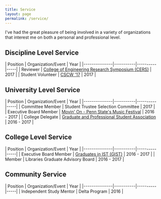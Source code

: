 ```yaml
---
title: Service
layout: page
permalink: /service/
---
```


I've had the great pleasure of being involved in a variety of organizations that interest me on both a personal and professional level.

## Discipline Level Service

| Position | Organization/Event | Year |
|---------------|-----------|----------|-----|
| Reviewer | [College of Engineering Research Symposium (CERS)](http://www.cers.psu.edu) | 2017 |
| Student Volunteer | [CSCW '17](https://cscw.acm.org/2017/) | 2017 |


## University Level Service

| Position | Organization/Event | Year |
|---------------|-----------|----------|-----|
| Committee Member | Student Trustee Selection Committee | 2017 |
| Executive Board Member | [Movin' On - Penn State's Music Festival](http://www.movinon.org) | 2016 - 2017 |
| College Delegate | [Graduate and Professional Student Association](http://gpsa.psu.edu) | 2016 - 2017 |

## College Level Service

| Position | Organization/Event | Year |
|---------------|-----------|----------|-----|
| Executive Board Member | [Graduates in IST (GIST)](https://ist.psu.edu/students/grad/gist) | 2016 - 2017 |
| Member | Libraries Graduate Advisory Board | 2016 - 2017 |



## Community Service

| Position | Organization/Event | Year |
|---------------|-----------|----------|-----|
| Independent Study Mentor | Delta Program | 2016 |
